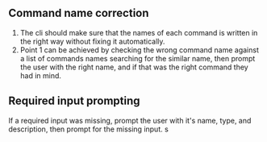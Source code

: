 ## Command name correction
1. The cli should make sure that the names of each command is written in the right way without fixing it automatically.
2. Point 1 can be achieved by checking the wrong command name against a list of commands names searching for the similar name, then prompt the user with the right name, and if that was the right command they had in mind. 
## Required input prompting
If a required input was missing, prompt the user with it's name, type, and description, then prompt for the missing input. s
